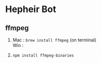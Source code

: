 # Hepheir Bot

## ffmpeg
1.  Mac : `brew install ffmpeg` (on terminal)  
Win : 

2. `npm install ffmpeg-binaries`